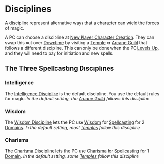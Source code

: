 # Disciplines
A discipline represent alternative ways that a character can wield the forces of magic.

A PC can choose a discipline at [New Player Character Creation](../../../Character%20Creation/New%20Player%20Character%20Creation.md). They can swap this out over [Downtime](../../../Player%20Characters/Derived%20Statistics/Level.md#Downtime) by visiting a [Temple](../../../Economy/Detailed%20Prices/Relevant%20Prices/Temple%20Services.md) or [Arcane Guild](../../Economy/Detailed%20Prices/Relevant%20Prices/Arcane%20Guild.md) that follows a different discipline. This can only be done when the PC [Levels Up](../../Player%20Characters/Derived%20Statistics/Level.md#Level%20Up), and they will need to pay for initiation and new spells.
## The Three Spellcasting Disciplines
### Intelligence
The [Intelligence Discipline](Intelligence%20Discipline.md) is the default discipline. You use the default rules for magic.
*In the default setting, the [Arcane Guild](../../Economy/Detailed%20Prices/Relevant%20Prices/Arcane%20Guild.md) follows this discipline*
### Wisdom
The [Wisdom Discipline](Wisdom%20Discipline.md) lets the PC use [Wisdom](../../Player%20Characters/Chosen%20Statistics/Wisdom.md) for [Spellcasting](../Spellcasting.md) for 2 [Domains](../Spell%20Domains/!Domain%20Index.md).
*In the default setting, most [Temples](../../Economy/Detailed%20Prices/Relevant%20Prices/Temple%20Services.md) follow this discipline*
### Charisma
The [Charisma Discipline](Charisma%20Discipline.md) lets the PC use [Charisma](../../Player%20Characters/Chosen%20Statistics/Charisma.md) for [Spellcasting](../Spellcasting.md) for 1 [Domain](../Spell%20Domains/!Domain%20Index.md).
*In the default setting, some [Temples](../../Economy/Detailed%20Prices/Relevant%20Prices/Temple%20Services.md) follow this discipline*